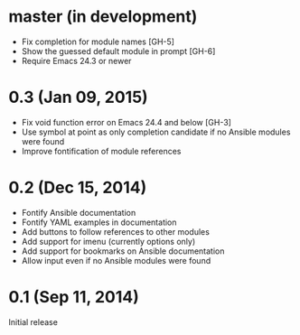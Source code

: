 master (in development)
=======================

- Fix completion for module names [GH-5]
- Show the guessed default module in prompt [GH-6]
- Require Emacs 24.3 or newer

0.3 (Jan 09, 2015)
==================

- Fix void function error on Emacs 24.4 and below [GH-3]
- Use symbol at point as only completion candidate if no Ansible modules were
  found
- Improve fontification of module references

0.2 (Dec 15, 2014)
==================

- Fontify Ansible documentation
- Fontify YAML examples in documentation
- Add buttons to follow references to other modules
- Add support for imenu (currently options only)
- Add support for bookmarks on Ansible documentation
- Allow input even if no Ansible modules were found

0.1 (Sep 11, 2014)
==================

Initial release
